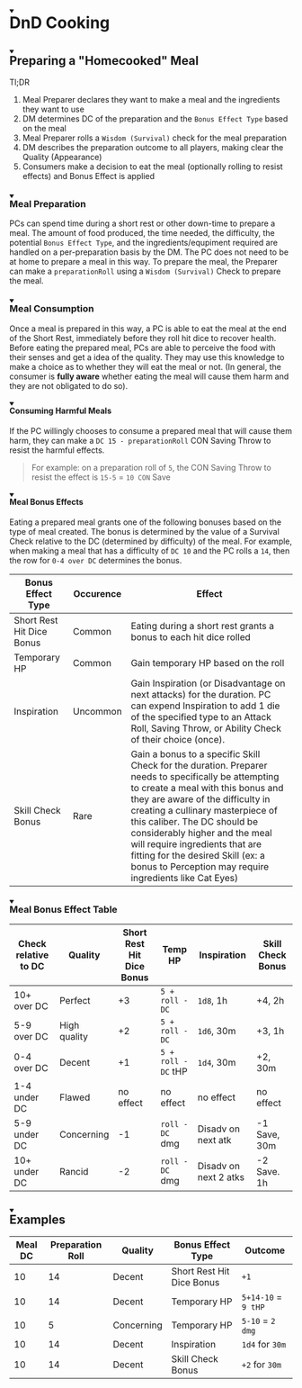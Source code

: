 <div class="markdown-reading-view" style="width: 100%; height: 100%;"><div class="markdown-preview-view" style="tab-size: 4;" tabindex="-1"><div class="markdown-preview-sizer markdown-preview-section" style="padding-bottom: 468px; min-height: 2102px;"><div class="markdown-preview-pusher" style="width: 1px; height: 0.1px; margin-bottom: 0px;"></div><div><h1 data-heading="DnD Cooking"><div class="heading-collapse-indicator collapse-indicator collapse-icon"><svg viewBox="0 0 100 100" class="right-triangle" width="8" height="8"><path fill="currentColor" stroke="currentColor" d="M94.9,20.8c-1.4-2.5-4.1-4.1-7.1-4.1H12.2c-3,0-5.7,1.6-7.1,4.1c-1.3,2.4-1.2,5.2,0.2,7.6L43.1,88c1.5,2.3,4,3.7,6.9,3.7 s5.4-1.4,6.9-3.7l37.8-59.6C96.1,26,96.2,23.2,94.9,20.8L94.9,20.8z"></path></svg></div>DnD Cooking</h1></div><div><h2 data-heading="Preparing a &quot;Homecooked&quot; Meal"><div class="heading-collapse-indicator collapse-indicator collapse-icon"><svg viewBox="0 0 100 100" class="right-triangle" width="8" height="8"><path fill="currentColor" stroke="currentColor" d="M94.9,20.8c-1.4-2.5-4.1-4.1-7.1-4.1H12.2c-3,0-5.7,1.6-7.1,4.1c-1.3,2.4-1.2,5.2,0.2,7.6L43.1,88c1.5,2.3,4,3.7,6.9,3.7 s5.4-1.4,6.9-3.7l37.8-59.6C96.1,26,96.2,23.2,94.9,20.8L94.9,20.8z"></path></svg></div>Preparing a "Homecooked" Meal</h2></div><div><p>Tl;DR</p></div><div><ol>
<li data-line="0">Meal Preparer declares they want to make a meal and the ingredients they want to use</li>
<li data-line="1">DM determines DC of the preparation and the <code>Bonus Effect Type</code> based on the meal</li>
<li data-line="2">Meal Preparer rolls a <code>Wisdom (Survival)</code> check for the meal preparation</li>
<li data-line="3">DM describes the preparation outcome to all players, making clear the Quality (Appearance)</li>
<li data-line="4">Consumers make a decision to eat the meal (optionally rolling to resist effects) and Bonus Effect is applied</li>
</ol></div><div><h3 data-heading="Meal Preparation"><div class="heading-collapse-indicator collapse-indicator collapse-icon"><svg viewBox="0 0 100 100" class="right-triangle" width="8" height="8"><path fill="currentColor" stroke="currentColor" d="M94.9,20.8c-1.4-2.5-4.1-4.1-7.1-4.1H12.2c-3,0-5.7,1.6-7.1,4.1c-1.3,2.4-1.2,5.2,0.2,7.6L43.1,88c1.5,2.3,4,3.7,6.9,3.7 s5.4-1.4,6.9-3.7l37.8-59.6C96.1,26,96.2,23.2,94.9,20.8L94.9,20.8z"></path></svg></div>Meal Preparation</h3></div><div><p>PCs can spend time during a short rest or other down-time to prepare a meal.  The amount of food produced, the time needed, the difficulty, the potential <code>Bonus Effect Type</code>, and the ingredients/equpiment required are handled on a per-preparation basis by the DM.  The PC does not need to be at home to prepare a meal in this way.  To prepare the meal, the Preparer can make a <code>preparationRoll</code> using a <code>Wisdom (Survival)</code> Check to prepare the meal.</p></div><div><h3 data-heading="Meal Consumption"><div class="heading-collapse-indicator collapse-indicator collapse-icon"><svg viewBox="0 0 100 100" class="right-triangle" width="8" height="8"><path fill="currentColor" stroke="currentColor" d="M94.9,20.8c-1.4-2.5-4.1-4.1-7.1-4.1H12.2c-3,0-5.7,1.6-7.1,4.1c-1.3,2.4-1.2,5.2,0.2,7.6L43.1,88c1.5,2.3,4,3.7,6.9,3.7 s5.4-1.4,6.9-3.7l37.8-59.6C96.1,26,96.2,23.2,94.9,20.8L94.9,20.8z"></path></svg></div>Meal Consumption</h3></div><div><p>Once a meal is prepared in this way, a PC is able to eat the meal at the end of the Short Rest, immediately before they roll hit dice to recover health.  Before eating the prepared meal, PCs are able to perceive the food with their senses and get a idea of the quality.  They may use this knowledge to make a choice as to whether they will eat the meal or not. (In general, the consumer is <strong>fully aware</strong> whether eating the meal will cause them harm and they are not obligated to do so).</p></div><div><h4 data-heading="Consuming Harmful Meals"><div class="heading-collapse-indicator collapse-indicator collapse-icon"><svg viewBox="0 0 100 100" class="right-triangle" width="8" height="8"><path fill="currentColor" stroke="currentColor" d="M94.9,20.8c-1.4-2.5-4.1-4.1-7.1-4.1H12.2c-3,0-5.7,1.6-7.1,4.1c-1.3,2.4-1.2,5.2,0.2,7.6L43.1,88c1.5,2.3,4,3.7,6.9,3.7 s5.4-1.4,6.9-3.7l37.8-59.6C96.1,26,96.2,23.2,94.9,20.8L94.9,20.8z"></path></svg></div>Consuming Harmful Meals</h4></div><div><p>If the PC willingly chooses to consume a prepared meal that will cause them harm, they can make a <code>DC 15 - preparationRoll</code> CON Saving Throw to resist the harmful effects. </p></div><div><blockquote>
<p>For example: on a preparation roll of <code>5</code>,  the CON Saving Throw to resist the effect is <code>15-5</code> = <code>10 CON</code> Save</p>
</blockquote></div><div><h4 data-heading="Meal Bonus Effects"><div class="heading-collapse-indicator collapse-indicator collapse-icon"><svg viewBox="0 0 100 100" class="right-triangle" width="8" height="8"><path fill="currentColor" stroke="currentColor" d="M94.9,20.8c-1.4-2.5-4.1-4.1-7.1-4.1H12.2c-3,0-5.7,1.6-7.1,4.1c-1.3,2.4-1.2,5.2,0.2,7.6L43.1,88c1.5,2.3,4,3.7,6.9,3.7 s5.4-1.4,6.9-3.7l37.8-59.6C96.1,26,96.2,23.2,94.9,20.8L94.9,20.8z"></path></svg></div>Meal Bonus Effects</h4></div><div><p>Eating a prepared meal grants one of the following bonuses based on the type of meal created.  The bonus is determined by the value of a Survival Check relative to the DC (determined by difficulty) of the meal.  For example, when making a meal that has a difficulty of <code>DC 10</code>  and the PC rolls a <code>14</code>, then the row for <code>0-4 over DC</code> determines the bonus.</p></div><div><table>
<thead>
<tr>
<th>Bonus Effect Type</th>
<th>Occurence</th>
<th>Effect</th>
</tr>
</thead>
<tbody>
<tr>
<td>Short Rest Hit Dice Bonus</td>
<td>Common</td>
<td>Eating during a short rest grants a bonus to each hit dice rolled</td>
</tr>
<tr>
<td>Temporary HP</td>
<td>Common</td>
<td>Gain temporary HP based on the roll</td>
</tr>
<tr>
<td>Inspiration</td>
<td>Uncommon</td>
<td>Gain Inspiration (or Disadvantage on next attacks) for the duration.  PC can expend Inspiration to add 1 die of the specified type to an Attack Roll, Saving Throw, or Ability Check of their choice (once).</td>
</tr>
<tr>
<td>Skill Check Bonus</td>
<td>Rare</td>
<td>Gain a bonus to a specific Skill Check for the duration.  Preparer needs to specifically be attempting to create a meal with this bonus and they are aware of the difficulty in creating a cullinary masterpiece of this caliber.  The DC should be considerably higher and the meal will require ingredients that are fitting for the desired Skill (ex: a bonus to Perception may require ingredients like Cat Eyes)</td>
</tr>
</tbody>
</table></div><div><h3 data-heading="Meal Bonus Effect Table"><div class="heading-collapse-indicator collapse-indicator collapse-icon"><svg viewBox="0 0 100 100" class="right-triangle" width="8" height="8"><path fill="currentColor" stroke="currentColor" d="M94.9,20.8c-1.4-2.5-4.1-4.1-7.1-4.1H12.2c-3,0-5.7,1.6-7.1,4.1c-1.3,2.4-1.2,5.2,0.2,7.6L43.1,88c1.5,2.3,4,3.7,6.9,3.7 s5.4-1.4,6.9-3.7l37.8-59.6C96.1,26,96.2,23.2,94.9,20.8L94.9,20.8z"></path></svg></div>Meal Bonus Effect Table</h3></div><div><table>
<thead>
<tr>
<th>Check relative to DC</th>
<th>Quality</th>
<th>Short Rest Hit Dice Bonus</th>
<th>Temp HP</th>
<th>Inspiration</th>
<th>Skill Check Bonus</th>
</tr>
</thead>
<tbody>
<tr>
<td>10+ over DC</td>
<td>Perfect</td>
<td>+3</td>
<td><code>5 + roll - DC</code></td>
<td><code>1d8</code>, 1h</td>
<td>+4, 2h</td>
</tr>
<tr>
<td>5-9 over DC</td>
<td>High quality</td>
<td>+2</td>
<td><code>5 + roll - DC</code></td>
<td><code>1d6</code>, 30m</td>
<td>+3, 1h</td>
</tr>
<tr>
<td>0-4 over DC</td>
<td>Decent</td>
<td>+1</td>
<td><code>5 + roll - DC</code> tHP</td>
<td><code>1d4</code>, 30m</td>
<td>+2, 30m</td>
</tr>
<tr>
<td>1-4 under DC</td>
<td>Flawed</td>
<td>no effect</td>
<td>no effect</td>
<td>no effect</td>
<td>no effect</td>
</tr>
<tr>
<td>5-9 under DC</td>
<td>Concerning</td>
<td>-1</td>
<td><code>roll - DC</code> dmg</td>
<td>Disadv on next atk</td>
<td>-1 Save, 30m</td>
</tr>
<tr>
<td>10+ under DC</td>
<td>Rancid</td>
<td>-2</td>
<td><code>roll - DC</code> dmg</td>
<td>Disadv on next 2 atks</td>
<td>-2 Save. 1h</td>
</tr>
</tbody>
</table></div><div><h2 data-heading="Examples"><div class="heading-collapse-indicator collapse-indicator collapse-icon"><svg viewBox="0 0 100 100" class="right-triangle" width="8" height="8"><path fill="currentColor" stroke="currentColor" d="M94.9,20.8c-1.4-2.5-4.1-4.1-7.1-4.1H12.2c-3,0-5.7,1.6-7.1,4.1c-1.3,2.4-1.2,5.2,0.2,7.6L43.1,88c1.5,2.3,4,3.7,6.9,3.7 s5.4-1.4,6.9-3.7l37.8-59.6C96.1,26,96.2,23.2,94.9,20.8L94.9,20.8z"></path></svg></div>Examples</h2></div><div><table>
<thead>
<tr>
<th>Meal DC</th>
<th>Preparation Roll</th>
<th>Quality</th>
<th>Bonus Effect Type</th>
<th>Outcome</th>
</tr>
</thead>
<tbody>
<tr>
<td>10</td>
<td>14</td>
<td>Decent</td>
<td>Short Rest Hit Dice Bonus</td>
<td><code>+1</code></td>
</tr>
<tr>
<td>10</td>
<td>14</td>
<td>Decent</td>
<td>Temporary HP</td>
<td><code>5+14-10</code> = <code>9 tHP</code></td>
</tr>
<tr>
<td>10</td>
<td>5</td>
<td>Concerning</td>
<td>Temporary HP</td>
<td><code>5-10</code> = <code>2 dmg</code></td>
</tr>
<tr>
<td>10</td>
<td>14</td>
<td>Decent</td>
<td>Inspiration</td>
<td><code>1d4</code> for <code>30m</code></td>
</tr>
<tr>
<td>10</td>
<td>14</td>
<td>Decent</td>
<td>Skill Check Bonus</td>
<td><code>+2</code> for <code>30m</code></td>
</tr>
</tbody>
</table></div></div></div><div class="document-search-container" style="display: none;"><div class="document-search"><input class="document-search-input" type="text" placeholder="Find"><div class="document-search-buttons"><button class="document-search-button" aria-label="Shift + F3" aria-label-position="top">Prev</button><button class="document-search-button" aria-label="Enter or F3" aria-label-position="top">Next</button><span class="document-search-close-button" aria-label="Exit search" aria-label-position="top"></span></div></div></div></div>
